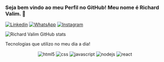 ### Seja bem vindo ao meu Perfil no GitHub! Meu nome é Richard Valim. 👋
[![Linkedin](https://img.shields.io/badge/LinkedIn-0077B5?style=for-the-badge&logo=linkedin&logoColor=white)](https://www.linkedin.com/in/richard-araujo-valim-2bb196249)
[![WhatsApp](https://img.shields.io/badge/WhatsApp-25D366?style=for-the-badge&logo=whatsapp&logoColor=white)](https://api.whatsapp.com/send?phone=5547989074090&text=Ol%C3%A1%2C%20vi%20seu%20perfil%20no%20GitHub!)
[![Instagram](https://img.shields.io/badge/Instagram-E4405F?style=for-the-badge&logo=instagram&logoColor=white)](instagram.com/Valim557/)

![Richard Valim GitHub stats](https://github-readme-stats.vercel.app/api?username=Valim557&show_icons=true&theme=merko)

Tecnologias que utilizo no meu dia a dia!

<div align='center' style="display :inline_block" >
<img align="center" alt="html5" src="https://img.shields.io/badge/HTML-239120?style=for-the-badge&logo=html5&logoColor=white" />
<img align="center" alt="css" src="https://img.shields.io/badge/CSS-239120?&style=for-the-badge&logo=css3&logoColor=white" />
<img align="center" alt="javascript" src="https://img.shields.io/badge/JavaScript-F7DF1E?style=for-the-badge&logo=javascript&logoColor=black" />
<img align="center" alt="nodejs" src="https://img.shields.io/badge/Node.js-43853D?style=for-the-badge&logo=node.js&logoColor=white" />
<img align="center" alt="react" src="https://img.shields.io/badge/React-20232A?style=for-the-badge&logo=react&logoColor=61DAFB" />
</div>
